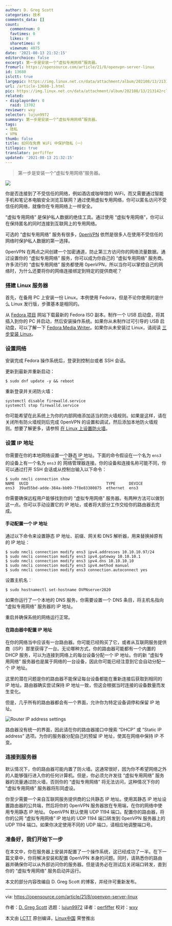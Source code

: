```yaml
---
author: D. Greg Scott
categories: 技术
comments_data: []
count:
  commentnum: 0
  favtimes: 0
  likes: 0
  sharetimes: 0
  viewnum: 4075
date: '2021-08-13 21:32:15'
editorchoice: false
excerpt: 第一步是安装一个“虚拟专用网络”服务器。
fromurl: https://opensource.com/article/21/8/openvpn-server-linux
id: 13680
islctt: true
largepic: https://img.linux.net.cn/data/attachment/album/202108/13/213142rclc5htyfahotfas.jpg
url: /article-13680-1.html
pic: https://img.linux.net.cn/data/attachment/album/202108/13/213142rclc5htyfahotfas.jpg.thumb.jpg
related:
- displayorder: 0
  raid: 13702
reviewer: wxy
selector: lujun9972
summary: 第一步是安装一个“虚拟专用网络”服务器。
tags:
- 隐私
- VPN
thumb: false
title: 如何在免费 WiFi 中保护隐私（一）
titlepic: true
translator: perfiffer
updated: '2021-08-13 21:32:15'
---
```



> 
> 第一步是安装一个“虚拟专用网络”服务器。
> 
> 
> 


![](https://img.linux.net.cn/data/attachment/album/202108/13/213142rclc5htyfahotfas.jpg)


你是否连接到了不受信任的网络，例如酒店或咖啡馆的 WiFi，而又需要通过智能手机和笔记本电脑安全浏览互联网？通过使用虚拟专用网络，你可以匿名访问不受信任的网络，就像你在专用网络上一样安全。


“虚拟专用网络” 是保护私人数据的绝佳工具。通过使用 “虚拟专用网络”，你可以在保持匿名的同时连接到互联网上的专用网络。


可选的 “虚拟专用网络” 服务有很多，[0penVPN](https://openvpn.net/) 依然是很多人在使用不受信任的网络时保护私人数据的第一选择。


0penVPN 在两点之间创建一个加密通道，防止第三方访问你的网络流量数据。通过设置你的 “虚拟专用网络” 服务，你可以成为你自己的 “虚拟专用网络” 服务商。许多流行的 “虚拟专用网络” 服务都使用 0penVPN，所以当你可以掌控自己的网络时，为什么还要将你的网络连接绑定到特定的提供商呢？


### 搭建 Linux 服务器


首先，在备用 PC 上安装一份 Linux。本例使用 Fedora，但是不论你使用的是什么 Linux 发行版，步骤基本是相同的。


从 [Fedora 项目](http://getfedora.org) 网站下载最新的 Fedora ISO 副本。制作一个 USB 启动盘，将其插入到你的 PC 并启动，然后安装操作系统。如果你从未制作过可引导的 USB 启动盘，可以了解一下 [Fedora Media Writer](https://opensource.com/article/20/10/fedora-media-writer)。如果你从未安装过 Linux，请阅读 [三步安装 Linux](https://opensource.com/article/21/2/linux-installation)。


### 设置网络


安装完成 Fedora 操作系统后，登录到控制台或者 SSH 会话。


更新到最新并重新启动：



```
$ sudo dnf update -y && reboot

```

重新登录并关闭防火墙：



```
systemctl disable firewalld.service
systemctl stop firewalld.service

```

你可能希望在此系统上为你的内部网络添加适当的防火墙规则。如果是这样，请在关闭所有防火墙规则后完成 0penVPN 的设置和调试，然后添加本地防火墙规则。想要了解更多，请参照 [在 Linux 上设置防火墙](https://www.redhat.com/sysadmin/secure-linux-network-firewall-cmd)。


### 设置 IP 地址


你需要在你的本地网络设置一个静态 IP 地址。下面的命令假设在一个名为 `ens3` 的设备上有一个名为 `ens3` 的<ruby> 网络管理器 <rt>  Network Manager </rt></ruby>连接。你的设备和连接名称可能不同，你可以通过打开 SSH 会话或从控制台输入以下命令：



```
$ sudo nmcli connection show
NAME  UUID                                  TYPE      DEVICE
ens3  39ad55bd-adde-384a-bb09-7f8e83380875  ethernet  ens3

```

你需要确保远程用户能够找到你的 “虚拟专用网络” 服务器。有两种方法可以做到这一点。你可以手动设置它的 IP 地址，或者将大部分工作交给你的路由器去完成。


#### 手动配置一个 IP 地址


通过以下命令来设置静态 IP 地址、前缀、网关和 DNS 解析器，用来替换掉原有的 IP 地址：



```
$ sudo nmcli connection modify ens3 ipv4.addresses 10.10.10.97/24
$ sudo nmcli connection modify ens3 ipv4.gateway 10.10.10.1
$ sudo nmcli connection modify ens3 ipv4.dns 10.10.10.10
$ sudo nmcli connection modify ens3 ipv4.method manual
$ sudo nmcli connection modify ens3 connection.autoconnect yes

```

设置主机名：



```
$ sudo hostnamectl set-hostname OVPNserver2020

```

如果你运行了一个本地的 DNS 服务，你需要设置一个 DNS 条目，将主机名指向 “虚拟专用网络” 服务器的 IP 地址。


重启并确保系统的网络运行正常。


#### 在路由器中配置 IP 地址


在你的网络当中应该有一台路由器。你可能已经购买了它，或者从互联网服务提供商（ISP）那里获得了一台。无论哪种方式，你的路由器可能都有一个内置的 DHCP 服务，可以为连接到网络上的每台设备分配一个 IP 地址。你的新 “虚拟专用网络” 服务器也是属于网络的一台设备，因此你可能已经注意到它会自动分配一个 IP 地址。


这里的潜在问题是你的路由器不能保证每台设备都能在重新连接后获取到相同的 IP 地址。路由器确实尝试保持 IP 地址一致，但这会根据当时连接的设备数量而发生变化。


但是，几乎所有的路由器都会有一个界面，允许你为特定设备调停和保留 IP 地址。


![Router IP address settings](https://img.linux.net.cn/data/attachment/album/202108/13/213216y0z6svo4k2qq1qvk.jpg "Router IP address settings")


路由器没有统一的界面，因此请在你的路由器接口中搜索 “DHCP” 或 “Static IP address” 选项。为你的服务器分配自己的预留 IP 地址，使其在网络中保持 IP 不变。


### 连接到服务器


默认情况下，你的路由器可能内置了防火墙。这通常很好，因为你不希望网络之外的人能够强行进入你的任何计算机。但是，你必须允许发往 “虚拟专用网络” 服务器的流量通过防火墙，否则你的 “虚拟专用网络” 将无法访问，这种情况下你的 “虚拟专用网络” 服务器将形同虚设。


你至少需要一个来自互联网服务提供商的公共静态 IP 地址。使用其静态 IP 地址设置路由器的公共端，然后将你的 0penVPN 服务器放在专用端，在你的网络中使用专用静态 IP 地址。 0penVPN 默认使用 UDP 1194 端口。配置你的路由器，将你的公网 “虚拟专用网络” IP 地址的 UDP 1194 端口转发到 0penVPN 服务器上的 UDP 1194 端口。如果你决定使用不同的 UDP 端口，请相应地调整端口号。


### 准备好，我们开始下一步


在本文中，你在服务器上安装并配置了一个操作系统，这已经成功了一半。在下一篇文章中，你将解决安装和配置 0penVPN 本身的问题。同时，请熟悉你的路由器并确保你可以从外部访问你的服务器。但是请务必在测试后关闭端口转发，直到你的 “虚拟专用网络” 服务启动并运行。


本文的部分内容改编自 D. Greg Scott 的博客，并经许可重新发布。




---


via: <https://opensource.com/article/21/8/openvpn-server-linux>


作者：[D. Greg Scott](https://opensource.com/users/greg-scott) 选题：[lujun9972](https://github.com/lujun9972) 译者：[perfiffer](https://github.com/perfiffer) 校对：[wxy](https://github.com/wxy)


本文由 [LCTT](https://github.com/LCTT/TranslateProject) 原创编译，[Linux中国](https://linux.cn/) 荣誉推出